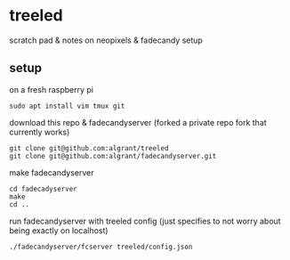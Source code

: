 # treeled
scratch pad &amp; notes on neopixels &amp; fadecandy setup

## setup

on a fresh raspberry pi
```
sudo apt install vim tmux git
```

download this repo & fadecandyserver (forked a private repo fork that currently works)
```
git clone git@github.com:algrant/treeled
git clone git@github.com:algrant/fadecandyserver.git
```

make fadecandyserver
```
cd fadecadyserver
make
cd ..
```

run fadecandyserver with treeled config (just specifies to not worry about being exactly on localhost)
```
./fadecandyserver/fcserver treeled/config.json
```
